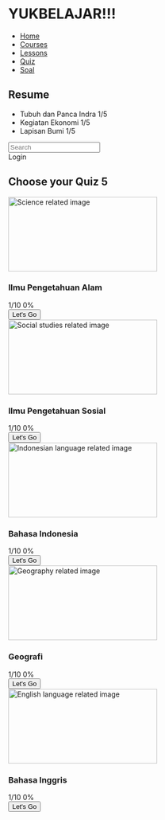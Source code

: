 <html lang="en">
 <head>
  <meta charset="utf-8"/>
  <meta content="width=device-width, initial-scale=1.0" name="viewport"/>
  <title>
   Quiz Page
  </title>
  <script src="https://cdn.tailwindcss.com">
  </script>
  <link href="https://cdnjs.cloudflare.com/ajax/libs/font-awesome/5.15.3/css/all.min.css" rel="stylesheet"/>
 </head>
 <body class="bg-gray-100">
  <div class="flex">
   <!-- Sidebar -->
   <div class="w-1/4 bg-white h-screen p-4">
    <h1 class="text-2xl font-bold mb-6">
     YUKBELAJAR!!!
    </h1>
    <nav class="mb-6">
     <ul>
      <li class="mb-4">
       <a class="text-lg" href="#">
        Home
       </a>
      </li>
      <li class="mb-4">
       <a class="text-lg" href="#">
        Courses
       </a>
      </li>
      <li class="mb-4">
       <a class="text-lg" href="#">
        Lessons
       </a>
      </li>
      <li class="mb-4">
       <a class="text-lg font-bold" href="#">
        Quiz
       </a>
      </li>
      <li class="mb-4">
       <a class="text-lg" href="#">
        Soal
       </a>
      </li>
     </ul>
    </nav>
    <div>
     <h2 class="text-lg font-bold mb-4">
      Resume
     </h2>
     <ul>
      <li class="mb-4">
       <div class="flex justify-between">
        <span>
         Tubuh dan Panca Indra
        </span>
        <span>
         1/5
        </span>
       </div>
       <div class="w-full bg-gray-200 h-2 rounded">
        <div class="bg-black h-2 rounded" style="width: 10%;">
        </div>
       </div>
      </li>
      <li class="mb-4">
       <div class="flex justify-between">
        <span>
         Kegiatan Ekonomi
        </span>
        <span>
         1/5
        </span>
       </div>
       <div class="w-full bg-gray-200 h-2 rounded">
        <div class="bg-black h-2 rounded" style="width: 10%;">
        </div>
       </div>
      </li>
      <li class="mb-4">
       <div class="flex justify-between">
        <span>
         Lapisan Bumi
        </span>
        <span>
         1/5
        </span>
       </div>
       <div class="w-full bg-gray-200 h-2 rounded">
        <div class="bg-black h-2 rounded" style="width: 10%;">
        </div>
       </div>
      </li>
     </ul>
    </div>
   </div>
   <!-- Main Content -->
   <div class="w-3/4 p-6">
    <!-- Header -->
    <div class="flex justify-between items-center mb-6">
     <div class="flex items-center bg-gray-200 rounded-full px-4 py-2 w-1/2">
      <i class="fas fa-search text-gray-500 mr-2">
      </i>
      <input class="bg-gray-200 outline-none w-full" placeholder="Search" type="text"/>
     </div>
     <div class="flex items-center space-x-4">
      <i class="fas fa-bell text-xl">
      </i>
      <i class="fas fa-cog text-xl">
      </i>
      <div class="flex items-center">
       <i class="fas fa-user-circle text-2xl mr-2">
       </i>
       <span>
        Login
       </span>
      </div>
     </div>
    </div>
    <!-- Quiz Section -->
    <h2 class="text-2xl font-bold mb-4">
     Choose your Quiz
     <span class="text-blue-500">
      5
     </span>
    </h2>
    <div class="grid grid-cols-1 md:grid-cols-2 lg:grid-cols-3 gap-4">
     <!-- Quiz Card 1 -->
     <div class="bg-gray-200 p-4 rounded-lg">
      <img alt="Science related image" class="w-full h-32 object-cover rounded-lg mb-4" height="150" src="https://storage.googleapis.com/a1aa/image/6myvfYRXiX02TSJ1MhPlkglp54v1xHHaX3ckk0QmWLRewX8TA.jpg" width="300"/>
      <h3 class="text-lg font-bold mb-2">
       Ilmu Pengetahuan Alam
      </h3>
      <div class="flex justify-between mb-2">
       <span>
        1/10
       </span>
       <span>
        0%
       </span>
      </div>
      <div class="w-full bg-gray-300 h-2 rounded mb-4">
       <div class="bg-black h-2 rounded" style="width: 0%;">
       </div>
      </div>
      <button class="bg-teal-400 text-white py-2 px-4 rounded-full w-full">
       Let's Go
      </button>
     </div>
     <!-- Quiz Card 2 -->
     <div class="bg-gray-200 p-4 rounded-lg">
      <img alt="Social studies related image" class="w-full h-32 object-cover rounded-lg mb-4" height="150" src="https://storage.googleapis.com/a1aa/image/jBXkxDOtLwaFAlesLtKtpe9aZo3A7VmjYHrXxuy9C2tehv4nA.jpg" width="300"/>
      <h3 class="text-lg font-bold mb-2">
       Ilmu Pengetahuan Sosial
      </h3>
      <div class="flex justify-between mb-2">
       <span>
        1/10
       </span>
       <span>
        0%
       </span>
      </div>
      <div class="w-full bg-gray-300 h-2 rounded mb-4">
       <div class="bg-black h-2 rounded" style="width: 0%;">
       </div>
      </div>
      <button class="bg-teal-400 text-white py-2 px-4 rounded-full w-full">
       Let's Go
      </button>
     </div>
     <!-- Quiz Card 3 -->
     <div class="bg-gray-200 p-4 rounded-lg">
      <img alt="Indonesian language related image" class="w-full h-32 object-cover rounded-lg mb-4" height="150" src="https://storage.googleapis.com/a1aa/image/CPtMhmOfTZ19cyZj36e8xt6tweiXR07fXJXIE8Fp4jxfGeFfJA.jpg" width="300"/>
      <h3 class="text-lg font-bold mb-2">
       Bahasa Indonesia
      </h3>
      <div class="flex justify-between mb-2">
       <span>
        1/10
       </span>
       <span>
        0%
       </span>
      </div>
      <div class="w-full bg-gray-300 h-2 rounded mb-4">
       <div class="bg-black h-2 rounded" style="width: 0%;">
       </div>
      </div>
      <button class="bg-teal-400 text-white py-2 px-4 rounded-full w-full">
       Let's Go
      </button>
     </div>
     <!-- Quiz Card 4 -->
     <div class="bg-gray-200 p-4 rounded-lg">
      <img alt="Geography related image" class="w-full h-32 object-cover rounded-lg mb-4" height="150" src="https://storage.googleapis.com/a1aa/image/ouKSRYfvUmznFa6EbwlqCsARbZz2aJJWJ6rR8mgTKAuc4LeTA.jpg" width="300"/>
      <h3 class="text-lg font-bold mb-2">
       Geografi
      </h3>
      <div class="flex justify-between mb-2">
       <span>
        1/10
       </span>
       <span>
        0%
       </span>
      </div>
      <div class="w-full bg-gray-300 h-2 rounded mb-4">
       <div class="bg-black h-2 rounded" style="width: 0%;">
       </div>
      </div>
      <button class="bg-teal-400 text-white py-2 px-4 rounded-full w-full">
       Let's Go
      </button>
     </div>
     <!-- Quiz Card 5 -->
     <div class="bg-gray-200 p-4 rounded-lg">
      <img alt="English language related image" class="w-full h-32 object-cover rounded-lg mb-4" height="150" src="https://storage.googleapis.com/a1aa/image/fug3hWeE1ThEv0dfIfymc5DpPs3YJCBpkY1btTmJWMhuDfifE.jpg" width="300"/>
      <h3 class="text-lg font-bold mb-2">
       Bahasa Inggris
      </h3>
      <div class="flex justify-between mb-2">
       <span>
        1/10
       </span>
       <span>
        0%
       </span>
      </div>
      <div class="w-full bg-gray-300 h-2 rounded mb-4">
       <div class="bg-black h-2 rounded" style="width: 0%;">
       </div>
      </div>
      <button class="bg-teal-400 text-white py-2 px-4 rounded-full w-full">
       Let's Go
      </button>
     </div>
    </div>
   </div>
  </div>
 </body>
</html>
